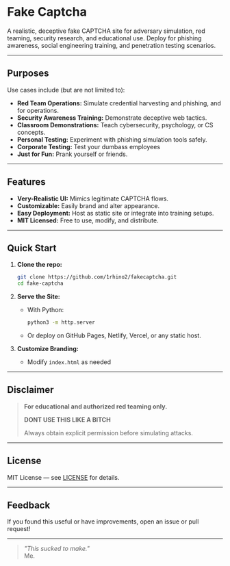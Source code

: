 # Fake Captcha

A realistic, deceptive fake CAPTCHA site for adversary simulation, red teaming, security research, and educational use. Deploy for phishing awareness, social engineering training, and penetration testing scenarios.

---

##  Purposes

Use cases include (but are not limited to):

- **Red Team Operations:** Simulate credential harvesting and phishing, and for operations.
- **Security Awareness Training:** Demonstrate deceptive web tactics.
- **Classroom Demonstrations:** Teach cybersecurity, psychology, or CS concepts.
- **Personal Testing:** Experiment with phishing simulation tools safely.
- **Corporate Testing:** Test your dumbass employees
- **Just for Fun:** Prank yourself or friends.

---

##  Features

- **Very-Realistic UI:** Mimics legitimate CAPTCHA flows.
- **Customizable:** Easily brand and alter appearance.
- **Easy Deployment:** Host as static site or integrate into training setups.
- **MIT Licensed:** Free to use, modify, and distribute.

---

##  Quick Start

1. **Clone the repo:**
   ```sh
   git clone https://github.com/1rhino2/fakecaptcha.git
   cd fake-captcha
   ```

2. **Serve the Site:**
   - With Python:
     ```sh
     python3 -m http.server
     ```
   - Or deploy on GitHub Pages, Netlify, Vercel, or any static host.

3. **Customize Branding:**
   - Modify `index.html` as needed

---

## Disclaimer

> **For educational and authorized red teaming only.**
>
> **DONT USE THIS LIKE A BITCH**
>
> Always obtain explicit permission before simulating attacks.

---

##  License

MIT License — see [LICENSE](./LICENSE) for details.

---

##  Feedback

If you found this useful or have improvements, open an issue or pull request!

---

> _"This sucked to make."_  
> Me.
